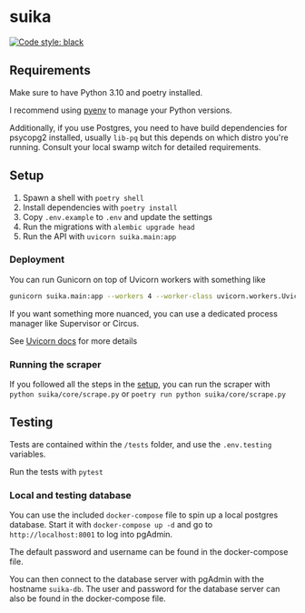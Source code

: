 # suika

[![Code style: black](https://img.shields.io/badge/code%20style-black-000000.svg)](https://github.com/psf/black)

## Requirements

Make sure to have Python 3.10 and poetry installed.

I recommend using [pyenv](https://github.com/pyenv/pyenv) to manage your Python versions.

Additionally, if you use Postgres, you need to have build dependencies for psycopg2 installed, usually `lib-pq` but this depends on which distro you're running. Consult your local swamp witch for detailed requirements.

## Setup

1. Spawn a shell with `poetry shell`
2. Install dependencies with `poetry install`
3. Copy `.env.example` to `.env` and update the settings
4. Run the migrations with `alembic upgrade head`
5. Run the API with `uvicorn suika.main:app`

### Deployment

You can run Gunicorn on top of Uvicorn workers with something like

```bash
gunicorn suika.main:app --workers 4 --worker-class uvicorn.workers.UvicornWorker --bind 0.0.0.0:80`
```

If you want something more nuanced, you can use a dedicated process manager like Supervisor or Circus.

See [Uvicorn docs](https://www.uvicorn.org/deployment/) for more details

### Running the scraper

If you followed all the steps in the [setup](#setup), you can run the scraper with `python suika/core/scrape.py` or `poetry run python suika/core/scrape.py`

## Testing

Tests are contained within the `/tests` folder, and use the `.env.testing` variables.

Run the tests with `pytest`

### Local and testing database

You can use the included `docker-compose` file to spin up a local postgres database. Start it with `docker-compose up -d` and go to `http://localhost:8001` to log into pgAdmin.

The default password and username can be found in the docker-compose file.

You can then connect to the database server with pgAdmin with the hostname `suika-db`. The user and password for the database server can also be found in the docker-compose file.
